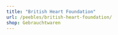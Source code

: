 ```yaml
---
title: "British Heart Foundation"
url: /peebles/british-heart-foundation/
shop: Gebrauchtwaren
---
```

